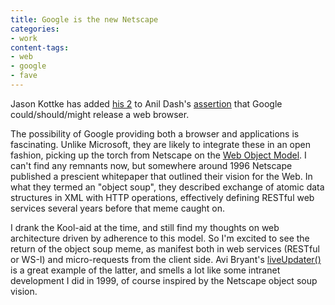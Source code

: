 ```yaml
---
title: Google is the new Netscape
categories:
- work
content-tags:
- web
- google
- fave
---
```


Jason Kottke has added [his 2][1] to Anil Dash's [assertion][2] that Google could/should/might release a web browser.

   [1]: http://www.kottke.org/04/09/more-google-browser
   [2]: http://www.dashes.com/anil/2003/07/15/upon_the_demise

The possibility of Google providing both a browser and applications is fascinating.  Unlike Microsoft, they are likely to integrate these in an open fashion, picking up the torch from Netscape on the [Web Object Model][3].  I can't find any remnants now, but somewhere around 1996 Netscape published a prescient whitepaper that outlined their vision for the Web.  In what they termed an "object soup", they described exchange of atomic data structures in XML with HTTP operations, effectively defining RESTful web services several years before that meme caught on.

   [3]: http://www.objs.com/OSA/wom.htm

I drank the Kool-aid at the time, and still find my thoughts on web architecture driven by adherence to this model.  So I'm excited to see the return of the object soup meme, as manifest both in web services (RESTful or WS-I) and micro-requests from the client side.  Avi Bryant's [liveUpdater()][4] is a great example of the latter, and smells a lot like some intranet development I did in 1999, of course inspired by the Netscape object soup vision.

   [4]: http://www.cincomsmalltalk.com/userblogs/avi/blogView?showComments=true&entry=3268075684
